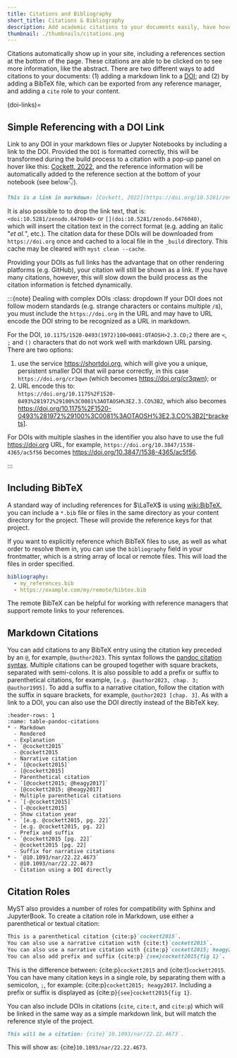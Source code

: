 ```yaml
---
title: Citations and Bibliography
short_title: Citations & Bibliography
description: Add academic citations to your documents easily, have hover-references and an automatically created bibliography.
thumbnail: ./thumbnails/citations.png
---
```


Citations automatically show up in your site, including a references section at the bottom of the page. These citations are able to be clicked on to see more information, like the abstract. There are two different ways to add citations to your documents: (1) adding a markdown link to a [DOI](wiki:Digital_object_identifier); and (2) by adding a BibTeX file, which can be exported from any reference manager, and adding a `cite` role to your content.

(doi-links)=

## Simple Referencing with a DOI Link

Link to any DOI in your markdown files or Jupyter Notebooks by including a link to the DOI. Provided the `DOI` is formatted correctly, this will be transformed during the build process to a citation with a pop-up panel on hover like this: [Cockett, 2022](https://doi.org/10.5281/zenodo.6476040), and the reference information will be automatically added to the reference section at the bottom of your notebook (see below👇).

```md
This is a link in markdown: [Cockett, 2022](https://doi.org/10.5281/zenodo.6476040).
```

It is also possible to to drop the link text, that is:\
`<doi:10.5281/zenodo.6476040>` or `[](doi:10.5281/zenodo.6476040)`,\
which will insert the citation text in the correct format (e.g. adding an italic "_et al._", etc.). The citation data for these DOIs will be downloaded from `https://doi.org` once and cached to a local file in the `_build` directory. This cache may be cleared with `myst clean --cache`.

Providing your DOIs as full links has the advantage that on other rendering platforms (e.g. GitHub), your citation will still be shown as a link. If you have many citations, however, this will slow down the build process as the citation information is fetched dynamically.

:::{note} Dealing with complex DOIs
:class: dropdown
If your DOI does not follow modern standards (e.g. strange characters or contains multiple `/`s), you must include the `https://doi.org` in the URL and may have to URL encode the DOI string to be recognized as a URL in markdown.

For the DOI, `10.1175/1520-0493(1972)100<0081:OTAOSH>2.3.CO;2` there are `<`, `;` and `()` characters that do not work well with markdown URL parsing. There are two options:

1. use the service https://shortdoi.org, which will give you a unique, persistent smaller DOI that will parse correctly, in this case `https://doi.org/cr3qwn` (which becomes https://doi.org/cr3qwn); or
2. URL encode this to: \
   `https://doi.org/10.1175%2F1520-0493%281972%29100%3C0081%3AOTAOSH%3E2.3.CO%3B2`, which also becomes https://doi.org/10.1175%2F1520-0493%281972%29100%3C0081%3AOTAOSH%3E2.3.CO%3B2[^brackets].

[^brackets]: In this case we can also optionally encode the brackets as `%28` and `%29`. There aren't too many of these in the wild, so hopefully it isn't too bad!!

For DOIs with multiple slashes in the identifier you also have to use the full https://doi.org URL, for example, `https://doi.org/10.3847/1538-4365/ac5f56` becomes <https://doi.org/10.3847/1538-4365/ac5f56>.

:::

## Including BibTeX

A standard way of including references for $\LaTeX$ is using <wiki:BibTeX>, you can include a `*.bib` file or files in the same directory as your content directory for the project. These will provide the reference keys for that project.

If you want to explicitly reference which BibTeX files to use, as well as what order to resolve them in, you can use the `bibliography` field in your frontmatter, which is a string array of local or remote files. This will load the files in order specified.

```yaml
bibliography:
  - my_references.bib
  - https://example.com/my/remote/bibtex.bib
```

The remote BibTeX can be helpful for working with reference managers that support remote links to your references.

## Markdown Citations

You can add citations to any BibTeX entry using the citation key preceded by an `@`, for example, `@author2023`.
This syntax follows the [pandoc citation syntax](https://pandoc.org/MANUAL.html#citation-syntax). Multiple citations can be grouped together with square brackets, separated with semi-colons. It is also possible to add a prefix or suffix to parenthetical citations, for example, `[e.g. @author2023, chap. 3; @author1995]`. To add a suffix to a narrative citation, follow the citation with the suffix in square brackets, for example, `@author2023 [chap. 3]`. As with a link to a DOI, you can also use the DOI directly instead of the BibTeX key.

```{list-table} Examples of Markdown citations
:header-rows: 1
:name: table-pandoc-citations
* - Markdown
  - Rendered
  - Explanation
* - `@cockett2015`
  - @cockett2015
  - Narrative citation
* - `[@cockett2015]`
  - [@cockett2015]
  - Parenthetical citation
* - `[@cockett2015; @heagy2017]`
  - [@cockett2015; @heagy2017]
  - Multiple parenthetical citations
* - `[-@cockett2015]`
  - [-@cockett2015]
  - Show citation year
* - `[e.g. @cockett2015, pg. 22]`
  - [e.g. @cockett2015, pg. 22]
  - Prefix and suffix
* - `@cockett2015 [pg. 22]`
  - @cockett2015 [pg. 22]
  - Suffix for narrative citations
* - `@10.1093/nar/22.22.4673`
  - @10.1093/nar/22.22.4673
  - Citation using a DOI directly
```

## Citation Roles

MyST also provides a number of roles for compatibility with Sphinx and JupyterBook. To create a citation role in Markdown, use either a parenthetical or textual citation:

```md
This is a parenthetical citation {cite:p}`cockett2015`.
You can also use a narrative citation with {cite:t}`cockett2015`.
You can also use a narrative citation with {cite:p}`cockett2015; heagy2017`.
You can also add prefix and suffix {cite:p}`{see}cockett2015{fig 1}`.
```

This is the difference between: {cite:p}`cockett2015` and {cite:t}`cockett2015`. You can have many citation keys in a single role, by separating them with a semicolon, `;`, for example: {cite:p}`cockett2015; heagy2017`.
Including a prefix or suffix is displayed as {cite:p}`{see}cockett2015{fig 1}`.

You can also include DOIs in citations (`cite`, `cite:t`, and `cite:p`) which will be linked in the same way as a simple markdown link, but will match the reference style of the project.

```md
This will be a citation: {cite}`10.1093/nar/22.22.4673`.
```

This will show as: {cite}`10.1093/nar/22.22.4673`.
